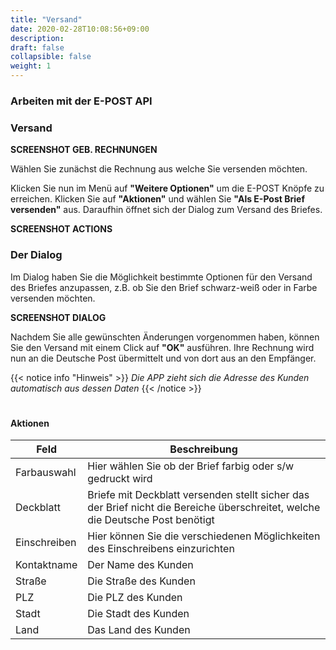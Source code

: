 ```yaml
---
title: "Versand"
date: 2020-02-28T10:08:56+09:00
description: 
draft: false
collapsible: false
weight: 1
---
```

### Arbeiten mit der E-POST API

### Versand

**SCREENSHOT GEB. RECHNUNGEN**

Wählen Sie zunächst die Rechnung aus welche Sie versenden möchten.

Klicken Sie nun im Menü auf **"Weitere Optionen"** um die E-POST Knöpfe zu erreichen. Klicken Sie auf **"Aktionen"** und wählen Sie **"Als E-Post Brief versenden"** aus. Daraufhin öffnet sich der Dialog zum Versand des Briefes.

**SCREENSHOT ACTIONS**

### Der Dialog

Im Dialog haben Sie die Möglichkeit bestimmte Optionen für den Versand des Briefes anzupassen, z.B. ob Sie den Brief schwarz-weiß oder in Farbe versenden möchten.

**SCREENSHOT DIALOG**

Nachdem Sie alle gewünschten Änderungen vorgenommen haben, können Sie den Versand mit einem Click auf **"OK"** ausführen. Ihre Rechnung wird nun an die Deutsche Post übermittelt und von dort aus an den Empfänger.

{{< notice info "Hinweis" >}}
 _Die APP zieht sich die Adresse des Kunden automatisch aus dessen Daten_
{{< /notice >}}
#

#### Aktionen

| Feld         | Beschreibung                                                                                                                   |
|--------------|--------------------------------------------------------------------------------------------------------------------------------|
| Farbauswahl  | Hier wählen Sie ob der Brief farbig oder s/w gedruckt wird                                                                     |
| Deckblatt    | Briefe mit Deckblatt versenden stellt sicher das der Brief nicht die Bereiche überschreitet, welche die Deutsche Post benötigt |
| Einschreiben | Hier können Sie die verschiedenen Möglichkeiten des Einschreibens einzurichten                                                 |
| Kontaktname  | Der Name des Kunden                                                                                                            |
| Straße       | Die Straße des Kunden                                                                                                          |
| PLZ          | Die PLZ des Kunden                                                                                                             |
| Stadt        | Die Stadt des Kunden                                                                                                           |
| Land         | Das Land des Kunden                                                                                                            |